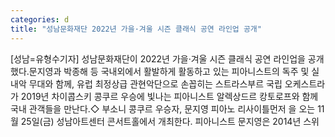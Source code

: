 ```yaml
---
categories: d
title: "성남문화재단 2022년 가을·겨울 시즌 클래식 공연 라인업 공개"
---
```

[성남=유형수기자] 성남문화재단이 2022년 가을·겨울 시즌 클래식 공연 라인업을 공개했다.문지영과 박종해 등 국내외에서 활발하게 활동하고 있는 피아니스트의 독주 및 실내악 무대와 함께, 유럽 최정상급 관현악단으로 손꼽히는 스트라스부르 국립 오케스트라가 2019년 차이콥스키 콩쿠르 우승에 빛나는 피아니스트 알렉상드르 캉토로프와 함께 국내 관객들을 만난다.◇ 부소니 콩쿠르 우승자, 문지영 피아노 리사이틀먼저 을 오는 11월 25일(금) 성남아트센터 콘서트홀에서 개최한다. 피아니스트 문지영은 2014년 스위